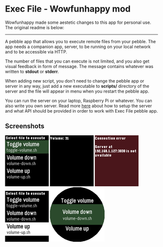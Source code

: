 # Exec File - Wowfunhappy mod

Wowfunhappy made some aestetic changes to this app for personal use. The original readme is below:

---

A pebble app that allows you to execute remote files from your pebble. The app 
needs a companion app, server, to be running on your local network and to be
accessible via HTTP.

The number of files that you can execute is not limited, and you also get 
visual feedback in form of message. The message contains whatever was written 
to **stdout** or **stderr**.

When adding new script, you don't need to change the pebble app or server in 
any way, just add a new executable to **scripts/** directory of the server and 
the file will appear in menu when you restart the pebble app.

You can run the server on your laptop, Raspberry Pi or whatever. You can also 
write you own server. Read more [here](server/README.md) about how to setup the 
server and what API should be provided in order to work with Exec File pebble 
app.

## Screenshots

![Basalt menu](pebble/screenshots/basalt_menu.png)
![Basalt success msg](pebble/screenshots/basalt_success_msg.png)
![Basalt success msg](pebble/screenshots/basalt_error_msg.png)
![Aplite menu](pebble/screenshots/aplite_menu.png)
![Chalk menu](pebble/screenshots/chalk_menu.png)
